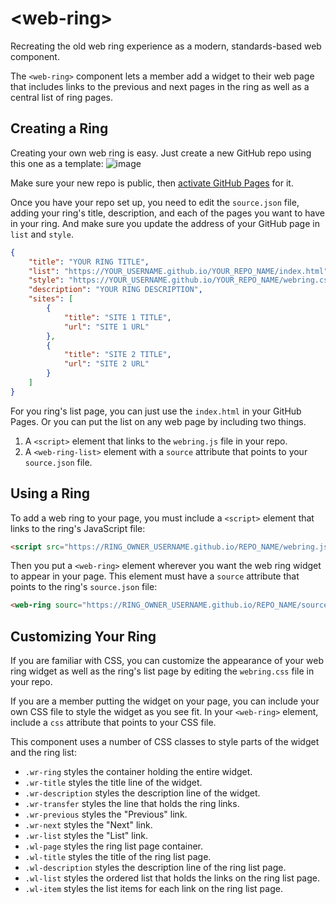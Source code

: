 # &lt;web-ring&gt;
Recreating the old web ring experience as a modern, standards-based web component.

The `<web-ring>` component lets a member add a widget to their web page that
includes links to the previous and next pages in the ring as well as a central
list of ring pages.

## Creating a Ring
Creating your own web ring is easy. Just create a new GitHub repo using this one as a template:
![image](https://user-images.githubusercontent.com/17101837/200187999-6bfedf4c-8a36-4ba8-bdbf-3cc5e4dbb24a.png)

Make sure your new repo is public, then [activate GitHub Pages](https://docs.github.com/en/pages/getting-started-with-github-pages/creating-a-github-pages-site#creating-your-site) for it.

Once you have your repo set up, you need to edit the `source.json` file, adding your ring's title,
description, and each of the pages you want to have in your ring. And make sure you update the address
of your GitHub page in `list` and `style`.

```json
{
    "title": "YOUR RING TITLE",
    "list": "https://YOUR_USERNAME.github.io/YOUR_REPO_NAME/index.html",
    "style": "https://YOUR_USERNAME.github.io/YOUR_REPO_NAME/webring.css",
    "description": "YOUR RING DESCRIPTION",
    "sites": [
        {
            "title": "SITE 1 TITLE",
            "url": "SITE 1 URL"
        },
        {
            "title": "SITE 2 TITLE",
            "url": "SITE 2 URL"
        }
    ]
}
```

For you ring's list page, you can just use the `index.html` in your GitHub Pages. Or you can put the list
on any web page by including two things.

1. A `<script>` element that links to the `webring.js` file in your repo.
2. A `<web-ring-list>` element with a `source` attribute that points to your `source.json` file.

## Using a Ring
To add a web ring to your page, you must include a `<script>` element that links to
the ring's JavaScript file:

```html
<script src="https://RING_OWNER_USERNAME.github.io/REPO_NAME/webring.js"></script>
```

Then you put a `<web-ring>` element wherever you want the web ring widget to appear in your page.
This element must have a `source` attribute that points to the ring's `source.json` file:

```html
<web-ring sourc="https://RING_OWNER_USERNAME.github.io/REPO_NAME/source.json"></web-ring>
```

## Customizing Your Ring
If you are familiar with CSS, you can customize the appearance of your web ring widget as well
as the ring's list page by editing the `webring.css` file in your repo.

If you are a member putting the widget on your page, you can include your own CSS file to style
the widget as you see fit. In your `<web-ring>` element, include a `css` attribute that points to
your CSS file.

This component uses a number of CSS classes to style parts of the widget and the ring list:

- `.wr-ring` styles the container holding the entire widget.
- `.wr-title` styles the title line of the widget.
- `.wr-description` styles the description line of the widget.
- `.wr-transfer` styles the line that holds the ring links.
- `.wr-previous` styles the "Previous" link.
- `.wr-next` styles the "Next" link.
- `.wr-list` styles the "List" link.
- `.wl-page` styles the ring list page container.
- `.wl-title` styles the title of the ring list page.
- `.wl-description` styles the description line of the ring list page.
- `.wl-list` styles the ordered list that holds the links on the ring list page.
- `.wl-item` styles the list items for each link on the ring list page.

